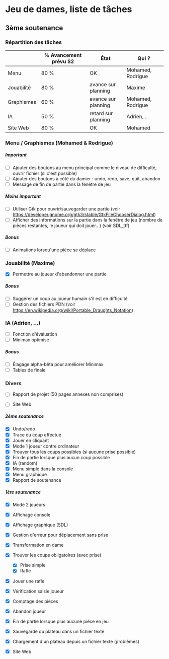 # Jeu de dames, liste de tâches

## 3ème soutenance

### Répartition des tâches

|  | % Avancement prévu S2 | État | Qui ? |
| ------ | ------ | ----- | ---- |
| Menu | 80 % | OK | Mohamed, Rodrigue |
| Jouabilité | 80 % |avance sur planning| Maxime |
| Graphismes | 60 % |avance sur planning| Mohamed, Rodrigue |
| IA | 50 % |retard sur planning | Adrien, ... |
| Site Web | 80 % |OK| Mohamed

### Menu / Graphismes (Mohamed & Rodrigue)

##### Important

- [ ] Ajouter des boutons au menu principal comme le niveau de difficulté, ouvrir fichier (si c'est possible)
- [ ] Ajouter des boutons à côté du damier : undo, redo, save, quit, abandon
- [ ] Message de fin de partie dans la fenêtre de jeu

##### Moins important

- [ ] Utiliser Gtk pour ouvrir/sauvegarder une partie
(voir https://developer.gnome.org/gtk3/stable/GtkFileChooserDialog.html)
- [ ] Afficher des informations sur la partie dans la fenêtre de jeu (nombre de pièces restantes, le joueur qui doit jouer...)
(voir SDL_ttf)

##### Bonus
- [ ] Animations lorsqu'une pièce se déplace

### Jouabilité (Maxime)

- [x] Permettre au joueur d'abandonner une partie

##### Bonus

- [ ] Suggérer un coup au joueur humain s'il est en difficulté
- [ ] Gestion des fichiers PDN (voir https://en.wikipedia.org/wiki/Portable_Draughts_Notation)

### IA (Adrien, ...)

- [ ] Fonction d'évaluation
- [ ] Minimax optimisé

##### Bonus

- [ ] Élagage alpha-bêta pour améliorer Minimax
- [ ] Tables de finale

### Divers

- [ ] Rapport de projet (50 pages annexes non comprises)
- [ ] Site Web


##### 2ème soutenance
- [x] Undo/redo
- [x] Trace du coup effectué
- [x] Jouer en cliquant
- [x] Mode 1 joueur contre ordinateur
- [x] Trouver tous les coups possibles (si aucune prise possible)
- [x] Fin de partie lorsque plus aucun coup possible
- [x] IA (random)
- [x] Menu simple dans la console
- [x] Menu graphique
- [x] Rapport de soutenance

##### 1ère soutenance
- [x] Mode 2 joueurs

- [x] Affichage console
- [x] Affichage graphique (SDL)

- [x] Gestion d'erreur pour déplacement sans prise
- [x] Transformation en dame

- [x] Trouver les coups obligatoires (avec prise)
    - [x] Prise simple
    - [x] Rafle
- [x] Jouer une rafle
- [x] Vérification saisie joueur

- [x] Comptage des pièces
- [x] Abandon joueur
- [x] Fin de partie lorsque plus aucune pièce en jeu

- [x] Sauvegarde du plateau dans un fichier texte
- [x] Chargement d'un plateau depuis un fichier texte (problèmes)

- [x] Site Web
